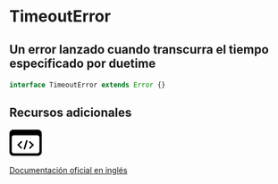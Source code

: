 # TimeoutError

<h2 class="subtitle">Un error lanzado cuando transcurra el tiempo especificado por duetime</h2>

```typescript
interface TimeoutError extends Error {}
```

## Recursos adicionales

<a class="source-icon" target="_blank" href="https://github.com/ReactiveX/rxjs/blob/6.5.5/src/internal/util/TimeoutError.ts#L29-L28">
<img src="assets/icons/source-code.png" alt="Source code">
</a>
</div>

<a target="_blank" href="https://rxjs.dev/api/index/interface/TimeoutError">Documentación oficial en inglés</a>

